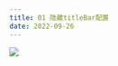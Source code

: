 ```yaml
---
title: 01 隐藏titleBar配置
date: 2022-09-26
---
```


![](https://qiniu.wuchuheng.com/images%2FWX20220926-160727.png)

